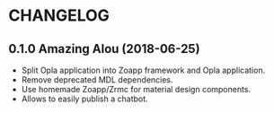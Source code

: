 # CHANGELOG

## 0.1.0 Amazing Alou (2018-06-25)

- Split Opla application into Zoapp framework and Opla application.
- Remove deprecated MDL dependencies.
- Use homemade Zoapp/Zrmc for material design components.
- Allows to easily publish a chatbot.
